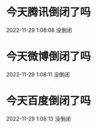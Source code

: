 # 今天腾讯倒闭了吗

2022-11-29 1:08:08 没倒闭

# 今天微博倒闭了吗

2022-11-29 1:08:11 没倒闭

# 今天百度倒闭了吗

2022-11-29 1:08:13 没倒闭


